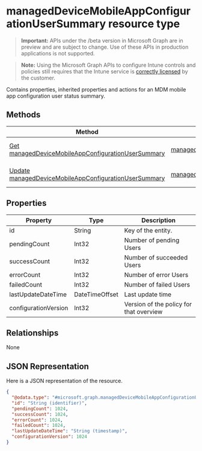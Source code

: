 ﻿# managedDeviceMobileAppConfigurationUserSummary resource type

> **Important:** APIs under the /beta version in Microsoft Graph are in preview and are subject to change. Use of these APIs in production applications is not supported.

> **Note:** Using the Microsoft Graph APIs to configure Intune controls and policies still requires that the Intune service is [correctly licensed](https://go.microsoft.com/fwlink/?linkid=839381) by the customer.

Contains properties, inherited properties and actions for an MDM mobile app configuration user status summary.
## Methods
|Method|Return Type|Description|
|---|---|---|
|[Get managedDeviceMobileAppConfigurationUserSummary](../api/intune_apps_manageddevicemobileappconfigurationusersummary_get.md)|[managedDeviceMobileAppConfigurationUserSummary](../resources/intune_apps_manageddevicemobileappconfigurationusersummary.md)|Read properties and relationships of the [managedDeviceMobileAppConfigurationUserSummary](../resources/intune_apps_manageddevicemobileappconfigurationusersummary.md) object.|
|[Update managedDeviceMobileAppConfigurationUserSummary](../api/intune_apps_manageddevicemobileappconfigurationusersummary_update.md)|[managedDeviceMobileAppConfigurationUserSummary](../resources/intune_apps_manageddevicemobileappconfigurationusersummary.md)|Update the properties of a [managedDeviceMobileAppConfigurationUserSummary](../resources/intune_apps_manageddevicemobileappconfigurationusersummary.md) object.|

## Properties
|Property|Type|Description|
|---|---|---|
|id|String|Key of the entity.|
|pendingCount|Int32|Number of pending Users|
|successCount|Int32|Number of succeeded Users|
|errorCount|Int32|Number of error Users|
|failedCount|Int32|Number of failed Users|
|lastUpdateDateTime|DateTimeOffset|Last update time|
|configurationVersion|Int32|Version of the policy for that overview|

## Relationships
None
## JSON Representation
Here is a JSON representation of the resource.
<!-- {
  "blockType": "resource",
  "keyProperty": "id",
  "@odata.type": "microsoft.graph.managedDeviceMobileAppConfigurationUserSummary"
}
-->
```json
{
  "@odata.type": "#microsoft.graph.managedDeviceMobileAppConfigurationUserSummary",
  "id": "String (identifier)",
  "pendingCount": 1024,
  "successCount": 1024,
  "errorCount": 1024,
  "failedCount": 1024,
  "lastUpdateDateTime": "String (timestamp)",
  "configurationVersion": 1024
}
```



